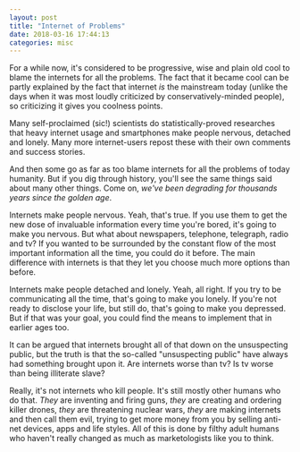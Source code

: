 ```yaml
---
layout: post
title: "Internet of Problems"
date: 2018-03-16 17:44:13
categories: misc
---
```


For a while now, it's considered to be progressive, wise and plain old cool to
blame the internets for all the problems. The fact that it became cool can be
partly explained by the fact that internet *is* the mainstream today (unlike the
days when it was most loudly criticized by conservatively-minded people), so
criticizing it gives you coolness points.

<cut/>

Many self-proclaimed (sic!) scientists do statistically-proved researches that
heavy internet usage and smartphones make people nervous, detached and lonely.
Many more internet-users repost these with their own comments and success
stories.

And then some go as far as too blame internets for all the problems of today
humanity. But if you dig through history, you'll see the same things said about
many other things. Come on, *we've been degrading for thousands years since the
golden age*.

Internets make people nervous. Yeah, that's true. If you use them to get the new
dose of invaluable information every time you're bored, it's going to make you
nervous. But what about newspapers, telephone, telegraph, radio and tv? If you
wanted to be surrounded by the constant flow of the most important information
all the time, you could do it before. The main difference with internets is that
they let you choose much more options than before.

Internets make people detached and lonely. Yeah, all right. If you try to be
communicating all the time, that's going to make you lonely. If you're not ready
to disclose your life, but still do, that's going to make you depressed. But if
that was your goal, you could find the means to implement that in earlier ages
too.

It can be argued that internets brought all of that down on the unsuspecting
public, but the truth is that the so-called "unsuspecting public" have always
had something brought upon it. Are internets worse than tv? Is tv worse than
being illiterate slave?

Really, it's not internets who kill people. It's still mostly other humans who
do that. *They* are inventing and firing guns, *they* are creating and ordering
killer drones, *they* are threatening nuclear wars, *they* are making internets
and then call them evil, trying to get more money from you by selling anti-net
devices, apps and life styles. All of this is done by filthy adult humans who
haven't really changed as much as marketologists like you to think.
